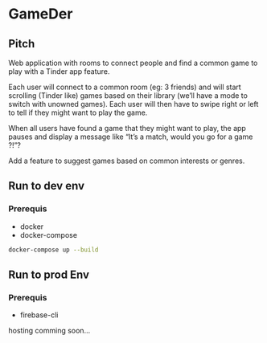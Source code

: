 # GameDer
## Pitch
Web application with rooms to connect people and find a common game to play with a Tinder app feature.

Each user will connect to a common room (eg: 3 friends) and will start scrolling (Tinder like) games based on their library (we’ll have a mode to switch with unowned games). Each user will then have to swipe right or left to tell if they might want to play the game.

When all users have found a game that they might want to play, the app pauses and display a message like “It’s a match, would you go for a game ?!”?

Add a feature to suggest games based on common interests or genres.

## Run to dev env
### Prerequis
- docker
- docker-compose 

```bash
docker-compose up --build
```

## Run to prod Env
### Prerequis

- firebase-cli 

hosting comming soon...